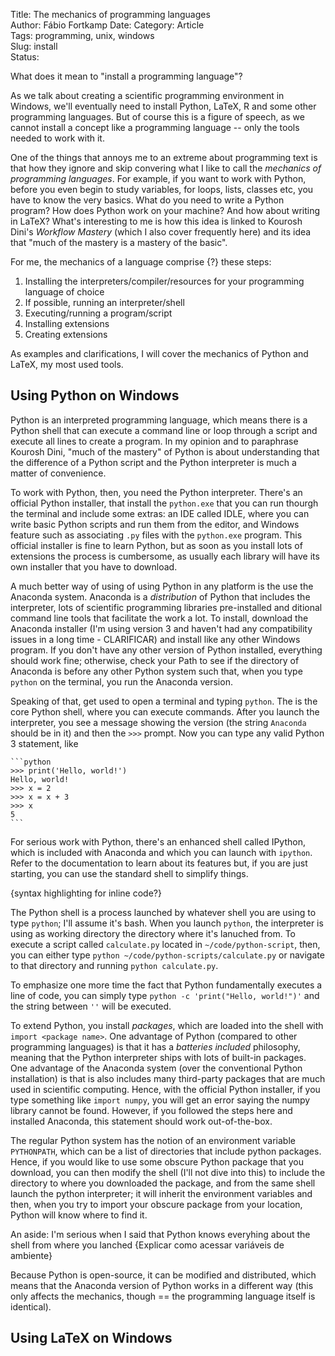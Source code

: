 Title: The mechanics of programming languages  
Author: Fábio Fortkamp
Date:
Category: Article  
Tags: programming, unix, windows  
Slug: install  
Status:

What does it mean to "install a programming language"?

As we talk about creating a scientific programming environment in Windows, we'll eventually need to install Python, LaTeX, R and some other programming languages. But of course this is a figure of speech, as we cannot install a concept like a programming language -- only the tools needed to work with it.

One of the things that annoys me to an extreme about programming text is that how they ignore and skip convering what I like to call the *mechanics of programming languages*. For example, if you want to work with Python, before you even begin to study variables, for loops, lists, classes etc, you have to know the very basics. What do you need to write a Python program? How does Python work on your machine? And how about writing in LaTeX? What's interesting to me is how this idea is linked to Kourosh Dini's *Workflow Mastery* (which I also cover frequently here) and its idea that "much of the mastery is a mastery of the basic". 

For me, the mechanics of a language comprise {?} these steps:

1. Installing the interpreters/compiler/resources for your programming language of choice
2. If possible, running an interpreter/shell
3. Executing/running a program/script
4. Installing extensions
5. Creating extensions

As examples and clarifications, I will cover the mechanics of Python and LaTeX, my most used tools.

## Using Python on Windows

Python is an interpreted programming language, which means there is a Python shell that can execute a command line or loop through a script and execute all lines to create a program. In my opinion and to paraphrase Kourosh Dini, "much of the mastery" of Python is about understanding that the difference of a Python script and the Python interpreter is much a matter of convenience.

To work with Python, then, you need the Python interpreter. There's an official Python installer, that install the `python.exe` that you can run thourgh the terminal and include some extras: an IDE called IDLE, where you can write basic Python scripts and run them from the editor, and Windows feature such as associating `.py` files with the `python.exe` program. This official installer is fine to learn Python, but as soon as you install lots of extensions the process is cumbersome, as usually each library will have its own installer that you have to download.

A much better way of using of using Python in any platform is the use the Anaconda system. Anaconda is a *distribution* of Python that includes the interpreter, lots of scientific programming libraries pre-installed and ditional command line tools that facilitate the work a lot. To install, download the Anaconda installer (I'm using version 3 and haven't had any compatibility issues in a long time - CLARIFICAR) and install like any other Windows program. If you don't have any other version of Python installed, everything should work fine; otherwise, check your Path to see if the directory of Anaconda is before any other Python system such that, when you type `python` on the terminal, you run the Anaconda version.

Speaking of that, get used to open a terminal and typing `python`. The is the core Python shell, where you can execute commands. After you launch the interpreter, you see a message showing the version (the string `Anaconda` should be in it) and then the `>>>` prompt. Now you can type any valid Python 3 statement, like

	```python
	>>> print('Hello, world!')
	Hello, world!
	>>> x = 2
	>>> x = x + 3
	>>> x
	5
	```

For serious work with Python, there's an enhanced shell called IPython, which is included with Anaconda and which you can launch with `ipython`. Refer to the documentation to learn about its features but, if you are just starting, you can use the standard shell to simplify things.

{syntax highlighting for inline code?}

The Python shell is a process launched by whatever shell you are using to type `python`; I'll assume it's bash. When you launch `python`, the interpreter is using as working directory the directory where it's lanuched from. To execute a script called `calculate.py` located in `~/code/python-script`, then, you can either type `python ~/code/python-scripts/calculate.py` or navigate to that directory and running `python calculate.py`.

To emphasize one more time the fact that Python fundamentally executes a line of code, you can simply type `python -c 'print("Hello, world!")'` and the string between `''` will be executed.

To extend Python, you install *packages*, which are loaded into the shell with `import <package name>`. One advantage of Python (compared to other programming languages) is that it has a *batteries included* philosophy, meaning that the Python interpreter ships with lots of built-in packages. One advantage of the Anaconda system (over the conventional Python installation) is that is also includes many third-party packages that are much used in scientific computing. Hence, with the official Python installer, if you type something like `import numpy`, you will get an error saying the numpy library cannot be found. However, if you followed the steps here and installed Anaconda, this statement should work out-of-the-box.

The regular Python system has the notion of an environment variable `PYTHONPATH`, which can be a list of directories that include python packages. Hence, if you would like to use some obscure Python package that you download, you can then modify the shell (I'll not dive into this) to include the directory to where you downloaded the package, and from the same shell launch the python interpreter; it will inherit the environment variables and then, when you try to import your obscure package from your location, Python will know where to find it.

An aside: I'm serious when I said that Python knows everyhing about the shell from where you lanched {Explicar como acessar variáveis de ambiente}

Because Python is open-source, it can be modified and distributed, which means that the Anaconda version of Python works in a different way (this only affects the mechanics, though == the programming language itself is identical).


## Using LaTeX on Windows
